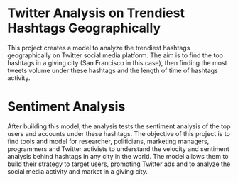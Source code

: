 # Twitter Analysis on Trendiest Hashtags Geographically
This project creates a model to analyze the trendiest hashtags geographically on Twitter social media platform. The aim is to find the top hashtags in a giving city (San Francisco in this case), then finding the most tweets volume under these hashtags and the length of time of hashtags activity.

# Sentiment Analysis
After building this model, the analysis tests the sentiment analysis of the top users and accounts under these hashtags. The objective of this project is to find tools and model for researcher, politicians, marketing managers, programmers and Twitter activists to understand the velocity and sentiment analysis behind hashtags in any city in the world. 
The model allows them to build their strategy to target users, promoting Twitter ads and to analyze the social media activity and market in a giving city. 
